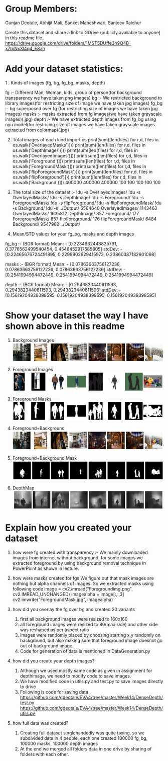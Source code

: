 # Group Members:
Gunjan Deotale, Abhijit Mali, Sanket Maheshwari, Sanjeev Raichur

Create this dataset and share a link to GDrive (publicly available to anyone) in this readme file. 
https://drive.google.com/drive/folders/1MST5DUffe3h9Q4B-x7tpNxXl4q4_E8ah

# Add your dataset statistics:

1 . Kinds of images (fg, bg, fg_bg, masks, depth)

fg :- Different Man, Woman, kids, group of person(for background transparency we have taken png images)
bg :- We restricted background to library images(for restricting size of image we have taken jpg images)
fg_bg :- bg superposed over fg (for restricting size of images we have taken jpg images)
masks :- masks extracted from fg images(we have taken grayscale images)(.jpg)
depth :- We have extracted depth images from fg_bg using nyu model(for restricing size of images we have taken grayscale
			images extracted from colormap)(.jpg) 
			
2. Total images of each kind
import os
print(sum([len(files) for r,d, files in os.walk('OverlayedMasks')]))
print(sum([len(files) for r,d, files in os.walk('DepthImage/')]))
print(sum([len(files) for r,d, files in os.walk('OverlayedImages')]))
print(sum([len(files) for r,d, files in os.walk('Foreground')]))
print(sum([len(files) for r,d, files in os.walk('ForegroundMask')]))
print(sum([len(files) for r,d, files in os.walk('flipForegroundMask')]))
print(sum([len(files) for r,d, files in os.walk('flipForeground')]))
print(sum([len(files) for r,d, files in os.walk('Background')]))
400000
400000
400000
100
100
100
100
100
	
3. The total size of the dataset :- 
!du -s OverlayedImages/
!du -s OverlayedMasks/
!du -s DepthImage/
!du -s Foreground/
!du -s ForegroundMask/
!du -s flipForeground/
!du -s flipForegroundMask/
!du -s Background/
!du -s ../Output/
6564640	OverlayedImages/
1143463	OverlayedMasks/
1635812	DepthImage/
857	Foreground/
177	ForegroundMask/
857	flipForeground/
176	flipForegroundMask/
6484	Background/
9547962	../Output/

4. Mean/STD values for your fg_bg, masks and depth images

fg_bg :- (BGR format) 
Mean: - [0.3234962448835791, 0.3776562499540454, 0.4548452917585805]
stdDev: - [0.22465676724491895, 0.2299902629415973, 0.23860387182601098]

masks :- (BGR format)
Mean: - [0.07863663756127236, 0.07863663756127236, 0.07863663756127236]
stdDev: - [0.2541994994472449, 0.2541994994472449, 0.2541994994472449]

depth :- (BGR format)
Mean: - [0.2943823440611593, 0.2943823440611593, 0.2943823440611593]
stdDev: - [0.15619204938398595, 0.15619204938398595, 0.15619204938398595]

# Show your dataset the way I have shown above in this readme
1. Background Images
![](Images/background.png)

2. Foreground Images
![](Images/foreground.png)

3. Foreground Masks
![](Images/Masks.png)

4. Foreground+Background
![](Images/OverlayedImages.png)

5. Foreground+Background Mask
![](Images/OverlayedDepthMask.png)

6. DepthMap
![](Images/Overlayed.png)

# Explain how you created your dataset
1. how were fg created with transparency :- 
	We mainly downloaded images from internet without background, for some images we extracted foreground
    by using background removal technique in PowerPoint as shown in lecture.
	
2. how were masks created for fgs
	We figure out that mask images are nothing but alpha channels of images. So we extracted masks using following code
	image = cv2.imread("Foregroundimg.png", cv2.IMREAD_UNCHANGED)
	imagealpha = image[:,:,3]
	cv2.imwrite("ForegroundMask.jpg", imagealpha)
	
3. how did you overlay the fg over bg and created 20 variants
    1. first all background images were resized to 160x160
	2. all foreground images were resized to 80(max side) and other side was reshaped as per aspect ratio
	3. images were randomly placed by choosing starting x,y randomly on background, but also making sure that foreground
	   image doesnot go out of background image.
	4. Code for generation of data is mentioned in DataGeneration.py
	
4. how did you create your depth images? 
	1. Although we used mostly same code as given in assignment for depthimage, we need to modify code to save images.
	2. We have modified code in utils.py and test.py to save images directly to drive
	3. Following is code for saving data
	https://github.com/gdeotale/EVA4/tree/master/Week14/DenseDepth/test.py
	https://github.com/gdeotale/EVA4/tree/master/Week14/DenseDepth/utils.py
	
5. how full data was created?
	1. Creating full dataset singlehandedly was quite taxing, so we subdivided data in 4 people, each one created 100000 fg_bg, 100000 masks, 100000 depth images
	2. At the end we merged all folders data in one drive by sharing of folders with each other.
	
